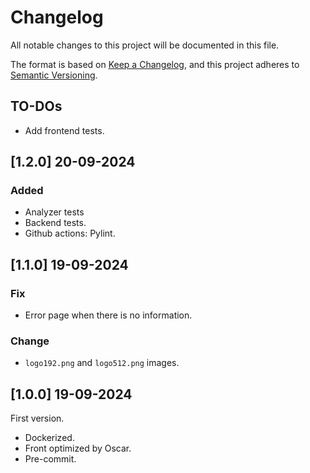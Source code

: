 # Changelog

All notable changes to this project will be documented in this file.

The format is based on [Keep a Changelog](https://keepachangelog.com/en/1.0.0/),
and this project adheres to [Semantic Versioning](https://semver.org/spec/v2.0.0.html).

## TO-DOs

- Add frontend tests.

## [1.2.0] 20-09-2024

### Added

- Analyzer tests
- Backend tests.
- Github actions: Pylint.

## [1.1.0] 19-09-2024

### Fix

- Error page when there is no information.

### Change

- `logo192.png` and `logo512.png` images.

## [1.0.0] 19-09-2024

First version.

- Dockerized.
- Front optimized by Oscar.
- Pre-commit.
